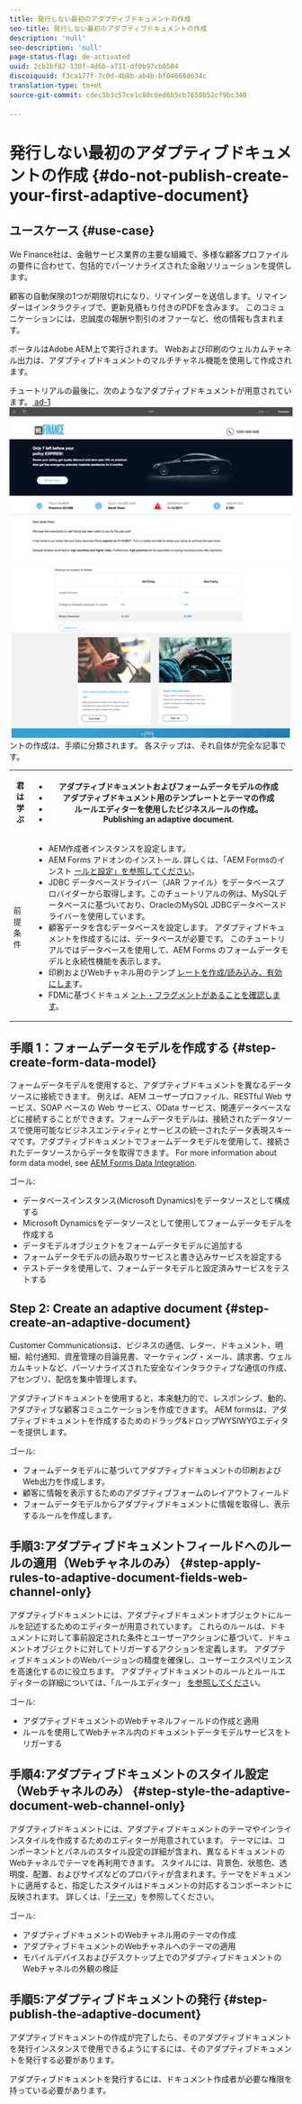 ```yaml
---
title: 発行しない最初のアダプティブドキュメントの作成
seo-title: 発行しない最初のアダプティブドキュメントの作成
description: 'null'
seo-description: 'null'
page-status-flag: de-activated
uuid: 2cb2bf82-130f-4d6b-a711-df0b97cb0504
discoiquuid: f3ca177f-7c0d-4b8b-ab4b-bf04668d634c
translation-type: tm+mt
source-git-commit: cdec5b3c57ce1c80c0ed6b5cb7650b52cf9bc340

---
```



# 発行しない最初のアダプティブドキュメントの作成 {#do-not-publish-create-your-first-adaptive-document}

## ユースケース {#use-case}

We Finance社は、金融サービス業界の主要な組織で、多様な顧客プロファイルの要件に合わせて、包括的でパーソナライズされた金融ソリューションを提供します。

顧客の自動保険の1つが期限切れになり、リマインダーを送信します。リマインダーはインタラクティブで、更新見積もり付きのPDFを含みます。 このコミュニケーションには、忠誠度の報酬や割引のオファーなど、他の情報も含まれます。

ポータルはAdobe AEM上で実行されます。 Webおよび印刷のウェルカムチャネル出力は、アダプティブドキュメントのマルチチャネル機能を使用して作成されます。

チュートリアルの最後に、次のようなアダプティブドキュメントが用意されています。[ ad-1 ![ad-2初のアダプティブドキュメ](assets/ad-1.png)](https://blogs.adobe.com/contentcorner/files/2017/07/PAF_Mobile.pdf)[![](assets/ad-2.png)](https://blogs.adobe.com/contentcorner/files/2017/07/PAF_Desktop.pdf)ントの作成は、手順に分類されます。 各ステップは、それ自体が完全な記事です。

<table> 
 <tbody>
  <tr>
   <th>君は学ぶ</th> 
   <th>
    <ul> 
     <li>アダプティブドキュメントおよびフォームデータモデルの作成</li> 
     <li>アダプティブドキュメント用のテンプレートとテーマの作成</li> 
     <li>ルールエディターを使用したビジネスルールの作成。<br /> </li> 
     <li>Publishing an adaptive document. <br /> </li> 
    </ul> </th> 
  </tr>
  <tr>
   <td>前提条件</td> 
   <td>
    <ul> 
     <li>AEM作成者インスタンスを設定します。 </li> 
     <li>AEM Forms アドオンのインストール. 詳しくは、「AEM Formsのインスト <a href="/help/forms/using/installing-configuring-aem-forms-osgi.md" target="_blank">ールと設定」を参照してください</a>。</li> 
     <li>JDBC データベースドライバー（JAR ファイル）をデータベースプロバイダーから取得します。このチュートリアルの例は、MySQLデータベースに基づいており、OracleのMySQL JDBCデータベースドライバーを使用しています。 </li> 
     <li>顧客データを含むデータベースを設定します。 アダプティブドキュメントを作成するには、データベースが必要です。 このチュートリアルではデータベースを使用して、AEM Forms のフォームデータモデルと永続性機能を表示します。 </li> 
     <li>印刷およびWebチャネル用のテンプ <a href="/help/forms/using/web-channel-print-channel.md">レートを作成/読み込み、有効にしま</a>す。</li> 
     <li>FDMに基づくドキュメ <a href="/help/forms/using/document-fragments.md">ント・フラグメントがあることを確認します</a>。</li> 
    </ul> </td> 
  </tr>
 </tbody>
</table>

## 手順 1：フォームデータモデルを作成する {#step-create-form-data-model}

フォームデータモデルを使用すると、アダプティブドキュメントを異なるデータソースに接続できます。 例えば、AEM ユーザープロファイル、RESTful Web サービス、SOAP ベースの Web サービス、OData サービス、関連データベースなどに接続することができます。フォームデータモデルは、接続されたデータソースで使用可能なビジネスエンティティとサービスの統一されたデータ表現スキーマです。アダプティブドキュメントでフォームデータモデルを使用して、接続されたデータソースからデータを取得できます。 For more information about form data model, see [AEM Forms Data Integration](/help/forms/using/data-integration.md).

ゴール:

* データベースインスタンス(Microsoft Dynamics)をデータソースとして構成する
* Microsoft Dynamicsをデータソースとして使用してフォームデータモデルを作成する
* データモデルオブジェクトをフォームデータモデルに追加する
* フォームデータモデルの読み取りサービスと書き込みサービスを設定する
* テストデータを使用して、フォームデータモデルと設定済みサービスをテストする

## Step 2: Create an adaptive document {#step-create-an-adaptive-document}

Customer Communicationsは、ビジネスの通信、レター、ドキュメント、明細、給付通知、資産管理の目論見書、マーケティング・メール、請求書、ウェルカムキットなど、パーソナライズされた安全なインタラクティブな通信の作成、アセンブリ、配信を集中管理します。

アダプティブドキュメントを使用すると、本来魅力的で、レスポンシブ、動的、アダプティブな顧客コミュニケーションを作成できます。 AEM formsは、アダプティブドキュメントを作成するためのドラッグ&amp;ドロップWYSIWYGエディターを提供します。

<!--`For more information about adaptive documents, see [Introduction to authoring adaptive documents](/forms/using/introduction-ad-authoring.md).`-->

ゴール:

* フォームデータモデルに基づいてアダプティブドキュメントの印刷およびWeb出力を作成します。
* 顧客に情報を表示するためのアダプティブフォームのレイアウトフィールド
* フォームデータモデルからアダプティブドキュメントに情報を取得し、表示するルールを作成します。

<!--![see-the-guide-sm](assets/see-the-guide-sm.png)-->

## 手順3:アダプティブドキュメントフィールドへのルールの適用（Webチャネルのみ） {#step-apply-rules-to-adaptive-document-fields-web-channel-only}

アダプティブドキュメントには、アダプティブドキュメントオブジェクトにルールを記述するためのエディターが用意されています。 これらのルールは、ドキュメントに対して事前設定された条件とユーザーアクションに基づいて、ドキュメントオブジェクトに対してトリガーするアクションを定義します。 アダプティブドキュメントのWebバージョンの精度を確保し、ユーザーエクスペリエンスを高速化するのに役立ちます。 アダプティブドキュメントのルールとルールエディターの詳細については、「ルールエディター」 [を参照してくださ](/help/forms/using/rule-editor.md)い。

ゴール:

* アダプティブドキュメントのWebチャネルフィールドの作成と適用
* ルールを使用してWebチャネル内のドキュメントデータモデルサービスをトリガーする

## 手順4:アダプティブドキュメントのスタイル設定（Webチャネルのみ） {#step-style-the-adaptive-document-web-channel-only}

アダプティブドキュメントには、アダプティブドキュメントのテーマやインラインスタイルを作成するためのエディターが用意されています。 テーマには、コンポーネントとパネルのスタイル設定の詳細が含まれ、異なるドキュメントのWebチャネルでテーマを再利用できます。 スタイルには、背景色、状態色、透明度、配置、およびサイズなどのプロパティが含まれます。テーマをドキュメントに適用すると、指定したスタイルはドキュメントの対応するコンポーネントに反映されます。 詳しくは、「[テーマ](/help/forms/using/themes.md)」を参照してください。

ゴール:

* アダプティブドキュメントのWebチャネル用のテーマの作成
* アダプティブドキュメントのWebチャネルへのテーマの適用
* モバイルデバイスおよびデスクトップ上でのアダプティブドキュメントのWebチャネルの外観の検証

## 手順5:アダプティブドキュメントの発行 {#step-publish-the-adaptive-document}

アダプティブドキュメントの作成が完了したら、そのアダプティブドキュメントを発行インスタンスで使用できるようにするには、そのアダプティブドキュメントを発行する必要があります。

アダプティブドキュメントを発行するには、ドキュメント作成者が必要な権限を持っている必要があります。
